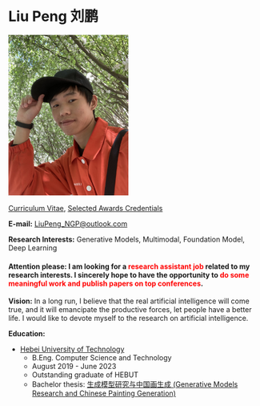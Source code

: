 # Liu Peng 刘鹏

<img src="portrait.jpg"  width="240" height="320">

[Curriculum Vitae](CV_Liu_Peng_HEBUT.pdf), [Selected Awards Credentials](Credentials_Liu_Peng_HEBUT.pdf)

**E-mail:** LiuPeng_NGP@outlook.com

**Research Interests:** Generative Models, Multimodal, Foundation Model, Deep Learning

#### Attention please: I am looking for a <font color=red>research assistant job</font> related to my research interests. I sincerely hope to have the opportunity to <font color=red>do some meaningful work and publish papers on top conferences</font>.

**Vision:** In a long run, I believe that the real artificial intelligence will come true, and it will emancipate the productive forces, let people have a better life. I would like to devote myself to the research on artificial intelligence.

**Education:**
- [Hebei University of Technology](https://eweb.hebut.edu.cn/)
  - B.Eng. Computer Science and Technology
  - August 2019 - June 2023
  - Outstanding graduate of HEBUT
  - Bachelor thesis: [生成模型研究与中国画生成 (Generative Models Research and Chinese Painting Generation)](Thesis_Bachelor_Liu_Peng_HEBUT.pdf) 


